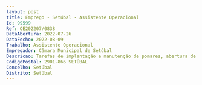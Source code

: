 ```yaml
--- 
layout: post
title: Emprego - Setúbal - Assistente Operacional
Id: 99599
Ref: OE202207/0838
DataAbertura: 2022-07-26
DataFecho: 2022-08-09
Trabalho: Assistente Operacional
Empregador: Câmara Municipal de Setúbal
Descricao: Tarefas de implantação e manutenção de pomares, abertura de covas, aplicação de fertilizantes e corretivos, tratamentos fitossanitários (aplicação de produtos) e podas  Colheita de frutas  Realização de tarefas agrícolas ao longo do ciclo vegetativo das culturas anuais   sementeiras, fertilização, sachas e mondas, tratamentos fitossanitários e colheitas  Realização de regas  Preparação de caldas de acordo com as indicações dos técnicos responsáveis.
CodigoPostal: 2901-866 SETÚBAL
Concelho: Setúbal
Distrito: Setúbal
--- 
```

